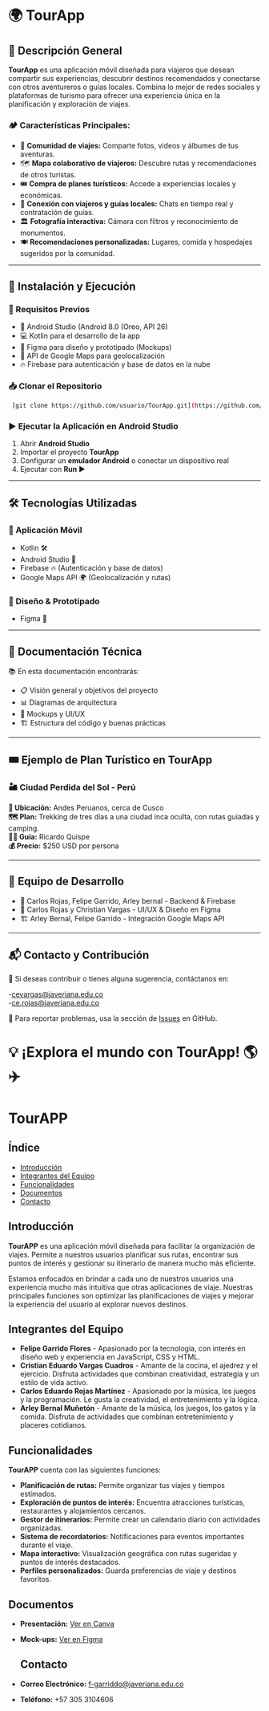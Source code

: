 
# 🌍 TourApp

## 📝 Descripción General
**TourApp** es una aplicación móvil diseñada para viajeros que desean compartir sus experiencias, descubrir destinos recomendados y conectarse con otros aventureros o guías locales. Combina lo mejor de redes sociales y plataformas de turismo para ofrecer una experiencia única en la planificación y exploración de viajes.

### 🏕️ Características Principales:
- 📸 **Comunidad de viajes:** Comparte fotos, videos y álbumes de tus aventuras.
- 🗺️ **Mapa colaborativo de viajeros:** Descubre rutas y recomendaciones de otros turistas.
- 🎟️ **Compra de planes turísticos:** Accede a experiencias locales y económicas.
- 🤝 **Conexión con viajeros y guías locales:** Chats en tiempo real y contratación de guías.
- 🏛️ **Fotografía interactiva:** Cámara con filtros y reconocimiento de monumentos.
- 🍽️ **Recomendaciones personalizadas:** Lugares, comida y hospedajes sugeridos por la comunidad.

---

## 🚀 Instalación y Ejecución

### 🔧 Requisitos Previos
- 📱 Android Studio (Android 8.0 (Oreo, API 26)
- 💻 Kotlin para el desarrollo de la app
- 🎨 Figma para diseño y prototipado (Mockups)
- 🔗 API de Google Maps para geolocalización
- 🔥 Firebase para autenticación y base de datos en la nube

### 📥 Clonar el Repositorio
```bash
 [git clone https://github.com/usuario/TourApp.git](https://github.com/ICM2025/TourApp.git)
```

### ▶️ Ejecutar la Aplicación en Android Studio
1. Abrir **Android Studio**
2. Importar el proyecto **TourApp**
3. Configurar un **emulador Android** o conectar un dispositivo real
4. Ejecutar con **Run ▶️**

---

## 🛠️ Tecnologías Utilizadas
### 📱 Aplicación Móvil
- Kotlin 🛠️
- Android Studio 📱
- Firebase 🔥 (Autenticación y base de datos)
- Google Maps API 🌍 (Geolocalización y rutas)

### 🎨 Diseño & Prototipado
- Figma 🎨

---

## 📖 Documentación Técnica
📚 En esta documentación encontrarás:
- 📋 Visión general y objetivos del proyecto
- 📊 Diagramas de arquitectura
- 🎨 Mockups y UI/UX
- 🏗️ Estructura del código y buenas prácticas

---

## 🎟️ Ejemplo de Plan Turístico en TourApp
### 🏜️ Ciudad Perdida del Sol - Perú
**📍 Ubicación:** Andes Peruanos, cerca de Cusco  
**🗺️ Plan:** Trekking de tres días a una ciudad inca oculta, con rutas guiadas y camping.  
**👨‍🏫 Guía:** Ricardo Quispe  
**💰 Precio:** $250 USD por persona  

---

## 👥 Equipo de Desarrollo
- 🚀 Carlos Rojas, Felipe Garrido, Arley bernal - Backend & Firebase
- 🎨 Carlos Rojas y Christian Vargas - UI/UX & Diseño en Figma
- 🏗️ Arley Bernal, Felipe Garrido - Integración Google Maps API

---

## 📬 Contacto y Contribución
📩 Si deseas contribuir o tienes alguna sugerencia, contáctanos en:

-[cevargas@javeriana.edu.co](mailto:cevargas@javeriana.edu.co)  
-[ce.rojas@javeriana.edu.co](mailto:ce.rojas@javeriana.edu.co)  

📌 Para reportar problemas, usa la sección de [Issues](https://github.com/usuario/TourApp/issues) en GitHub.

💡 **¡Explora el mundo con TourApp! 🌎✈️**
=======
# TourAPP

## Índice
- [Introducción](#introducción)
- [Integrantes del Equipo](#integrantes-del-equipo)
- [Funcionalidades](#funcionalidades)
- [Documentos](#documentos)
- [Contacto](#contacto)

## Introducción
**TourAPP** es una aplicación móvil diseñada para facilitar la organización de viajes. Permite a nuestros usuarios planificar sus rutas, encontrar sus puntos de interés y gestionar su itinerario de manera mucho más eficiente.  

Estamos enfocados en brindar a cada uno de nuestros usuarios una experiencia mucho más intuitiva que otras aplicaciones de viaje. Nuestras principales funciones son optimizar las planificaciones de viajes y mejorar la experiencia del usuario al explorar nuevos destinos.

## Integrantes del Equipo
- **Felipe Garrido Flores** - Apasionado por la tecnología, con interés en diseño web y experiencia en JavaScript, CSS y HTML.
- **Cristian Eduardo Vargas Cuadros** - Amante de la cocina, el ajedrez y el ejercicio. Disfruta actividades que combinan creatividad, estrategia y un estilo de vida activo.
- **Carlos Eduardo Rojas Martínez** - Apasionado por la música, los juegos y la programación. Le gusta la creatividad, el entretenimiento y la lógica.
- **Arley Bernal Muñetón** - Amante de la música, los juegos, los gatos y la comida. Disfruta de actividades que combinan entretenimiento y placeres cotidianos.

## Funcionalidades
**TourAPP** cuenta con las siguientes funciones:

- **Planificación de rutas:** Permite organizar tus viajes y tiempos estimados.  
-  **Exploración de puntos de interés:** Encuentra atracciones turísticas, restaurantes y alojamientos cercanos.  
-  **Gestor de itinerarios:** Permite crear un calendario diario con actividades organizadas.  
-  **Sistema de recordatorios:** Notificaciones para eventos importantes durante el viaje.  
-  **Mapa interactivo:** Visualización geográfica con rutas sugeridas y puntos de interés destacados.  
-  **Perfiles personalizados:** Guarda preferencias de viaje y destinos favoritos.

  ## Documentos
- **Presentación:** [Ver en Canva](https://www.canva.com/design/DAGd42_ct8k/WpE7V8ypIiq2_ue_LymiCw/edit)  
- **Mock-ups:** [Ver en Figma](https://www.figma.com/design/SRrPYM1wLjeG0b1FAc6Vyj/TourApp?node-id=0-1&p=f&t=zOZikukWfbIwCbTJ-0) 

  ## Contacto
- **Correo Electrónico:** f-garriddo@javeriana.edu.co  
- **Teléfono:** +57 305 3104606
